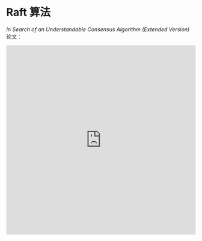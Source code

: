 # Raft 算法

<ArticleMetadata/>

*In Search of an Understandable Consensus Algorithm (Extended Version)* 论文：

<iframe src="https://raft.github.io/raft.pdf#toolbar=0&navpanes=0&statusbar=0&view=FitH" width="100%" style="aspect-ratio: 1/1; border: none"/>

## 拜占庭将军问题

::: tip 拜占庭将军问题
假设多位拜占庭将军中没有叛军，信使的信息可靠但有可能被暗杀的情况下，将军们如何达成是否要进攻的一致性决定？
:::

解决方案大致可以理解成：先在所有的将军中选出一个大将军，用来做出所有的决定。

举例如下：假如现在一共有 3 个将军 A，B 和 C，每个将军都有一个随机时间的倒计时器，倒计时一结束，这个将军就把自己当成大将军候选人，然后派信使传递选举投票的信息给将军 B 和 C，如果将军 B 和 C 还没有把自己当作候选人（自己的倒计时还没有结束），并且没有把选举票投给其他人，它们就会把票投给将军 A，信使回到将军 A 时，将军 A 知道自己收到了足够的票数，成为大将军。在有了大将军之后，是否需要进攻就由大将军 A 决定，然后再去派信使通知另外两个将军，自己已经成为了大将军。如果一段时间还没收到将军 B 和 C 的回复（信使可能会被暗杀），那就再重派一个信使，直到收到回复。

## 复制状态机

复制状态机的核心思想：**相同的初始状态 + 相同的输入 = 相同的结束状态**

![](/distribution/2025-04-26_23-33-05.png)

多个节点上，从相同的初始状态开始，执行相同的一串命令，产生相同的最终状态。

::: tip
在 Raft 中，Leader 将客户端请求（Command）封装到一个个 log entry 中，将这些 log entries 复制到所有 follower 节点，然后大家按相同顺序应用 log entries 中的 command，根据复制状态机的理论，大家的结束状态肯定是一致的。
:::

把复制状态机需要同步的数据量按大小进行分类，它们分别适合不同类型的共识算法：

1. 数据量非常小，如集群成员信息、配置文件、分布式锁、小容量分布式任务队列。可以采用无 Leader 的共识算法（如 **Basic Paxos**），实现有 Chubby、ZooKeeper 等。

![](/distribution/2025-04-28_19-18-23.png)

2. 数据量比较大但可以拆分为不相干的各部分，如大规模存储系统。可以采用有 Leader 的共识算法（如 **Multi Paxos**、**Raft**），实现有 GFS、HDFS 等。

![](/distribution/2025-04-28_19-19-18.png)

3. 不仅数据量大，数据之间还存在关联，这时一个共识算法集群容纳不了所有的数据。这种情况下，就要把数据分片到多个状态机中，状态机之间通过 **两阶段提交** 来保证一致性。这类场景主要是一些如 Spanner、OceanBase、TiDB 等支持分布式事务的分布式数据库。它们通常会对 Paxos 或 Raft 等共识算法进行一定的改造，来满足事务级的要求。

![](/distribution/2025-04-28_19-21-49.png)

## 共识算法

共识是可容错系统中的一个基本问题：即使面对故障，服务器也可以在共享状态上达成一致。

共识算法允许一组节点像一个整体一样一起工作，即使其中的一些节点出现故障也能够继续工作下去，其正确性主要是源于复制状态机的性质：一组 Server 的状态机计算相同状态的副本，即使有一部分的 Server 宕机了它们仍然能够继续运行。

**我们使用共识算法，就是为了实现复制状态机。**

一般通过使用复制日志来实现复制状态机。

每个 Server 存储着一份包括命令序列的日志文件，状态机会按顺序执行这些命令。因为每个日志包含相同的命令，并且顺序也相同，所以每个状态机处理相同的命令序列。由于状态机是确定性的，所以处理相同的状态，得到相同的输出。因此共识算法的工作就是 **保持复制日志的一致性**。

服务器上的共识模块从客户端接收命令并将它们添加到日志中。它与其他服务器上的共识模块通信，以确保即使某些服务器发生故障，每个日志最终包含相同顺序的请求。一旦命令被正确地复制，它们就被称为已提交。每个服务器的状态机按照日志顺序处理已提交的命令，并将输出返回给客户端，因此，这些服务器形成了一个单一的、高度可靠的状态机。

适用于实际系统的共识算法通常具有以下特性：

* **安全**：确保在非拜占庭条件（也就是上文中提到的简易版拜占庭）下的安全性，包括网络延迟、网络分区、丢包、重复发送、乱序问题，无法解决拜占庭问题（如存储不可靠、消息错误）。
* **高可用**：只要大多数服务器都是可操作的，并且可以相互通信，也可以与客户端进行通信，那么这些服务器就可以看作完全功能可用的。在集群中大多数服务器响应，命令就可以完成，不会被少数运行缓慢的服务器来影响整体系统性能。因此，一个典型的由五台服务器组成的集群可以容忍任何两台服务器端故障。假设服务器因停止而发生故障；它们稍后可能会从稳定存储上的状态中恢复并重新加入集群。
* **一致性不依赖时序**：错误的时钟和极端的消息延迟，在最坏的情况下也只会造成可用性问题，而不会产生一致性问题。这一点是共识算法的优势，因为共识算法不受硬件影响，不会因外部因素造成错误。但也造成了一些限制，让共识算法受网络影响很大，在异地容灾场景下，共识算法的支持性比较差。

Raft 区分于其他共识算法的三个特征：

* **Strong Leader**：在 Raft 中，**日志只能从 Leader 流向其他服务器**。这简化了复制日志的管理，使得 Raft 更容易理解。
* **Leader Election**：Raft **使用随机计时器进行 Leader 选举**。这只需在任何共识算法都需要的心跳（heartbeats）上增加少量机制，同时能够简单快速地解决冲突。
* **Membership Changes**：Raft 使用一种 **联合一致（Joint Consensus）的方法** 来处理集群成员变更的问题，变更时，两种不同配置的大多数机器会重叠。这允许整个集群在配置变更期间可以持续正常运行。

长生命周期的强 Leader，是 Raft 实现起来简单，并区别于其他共识算法最重要的特点。但不可忽视的是，这一点也使得 Raft 在性能上存在很大的隐患。因为 Raft 日志流的单向性，Raft 选举出的 Leader 必须具有完整的日志。为了保证时时刻刻都能有具备完整日志的节点可以成为 Leader，Raft 又必须使用 **顺序日志复制** 的方法来避免日志空洞。这就是 Raft 的三个子问题 **领导人选举**、**日志复制**、**安全性** 的闭环逻辑。

![](/distribution/2025-04-28_19-53-19.png)

::: tip no-op（no-operation）补丁
一个节点当选 Leader 后，立刻发送一个自己当前任期的空日志体的 AppendEntries RPC。这样就可以把之前任期内满足提交条件的日志都提交了。

一旦 no-op 完成复制，就可以把之前任期内符合提交条件的日志保护起来了，从而就可以使它们安全提交。因为没有日志体，这个过程应该是很快的。

目前大部分应用于生产系统的 Raft 算法，都是启用 no-op 的。
:::

## 状态简化

### 节点类型

一个 Raft 集群包括若干服务器，以典型的 5 服务器集群举例。在任意的时间，每个服务器一定会处于以下三个状态中的一个：

* **Leader**：负责发起心跳，响应客户端，创建日志，同步日志。
* **Candidate**：Leader 选举过程中的临时角色，由 Follower 转化而来，发起投票参与竞选。
* **Follower**：接收 Leader 的心跳和日志同步数据，投票给 Candidate。

在正常的情况下，只有一个服务器是 Leader，剩下的服务器是 Follower。Follower 是被动的，它们不会发送任何请求，只是响应来自 Leader 和 Candidate 的请求。

![](/distribution/2025-04-26_23-42-29.png)

### 任期

Raft 算法将时间划分为任意长度的任期（term），任期用连续的数字表示，看作当前 term 号。每一个任期的开始都是一次选举，在选举开始时，一个或多个 Candidate 会尝试成为 Leader。如果一个 Candidate 赢得了选举，它就会在该任期内担任 Leader。如果没有选出 Leader，将会开启另一个任期，并立刻开始下一次选举。**Raft 算法保证在任意一个任期内，最多只有一个 Leader。**

![](/distribution/2025-04-27_13-50-45.png)

### RPC 通信

Raft 算法中服务器节点之间使用 RPC 进行通信，并且 Raft 中只有两种主要的 RPC：

* **RequestVote RPC（请求投票）**：由 Candidate 在选举期间发起。
* **AppendEntries RPC（追加条目）**：由 Leader 发起，用来复制日志和提供一种心跳机制。

每个节点都会存储当前的 term 号，当服务器之间进行通信时会交换当前的 term 号：

* 如果有服务器发现自己的 term 号比其他人小，那么他会更新到较大的 term 值。
* 如果一个 Candidate 或者 Leader 发现自己的 term 过期了，他会立即退回成 Follower。
* 如果一台服务器收到的请求的 term 号是过期的，那么它会拒绝此次请求。

### 日志

* **entry**：每一个事件成为 entry，只有 Leader 可以创建 entry。entry 的内容为 `<term, index, cmd>`，其中 cmd 是可以应用到状态机的操作。
* **log**：由 entry 构成的数组，每一个 entry 都有一个表明自己在 log 中的 index。只有 Leader 才可以改变其他节点的 log。entry 总是先被 Leader 添加到自己的 log 数组中，然后再发起共识请求，获得同意后才会被 Leader 提交给状态机。Follower 只能从 Leader 获取新日志和当前的 commitIndex，然后把对应的 entry 应用到自己的状态机中。

## 领导人选举

Raft 使用 **心跳机制** 来触发 Leader 的选举。如果一台服务器能够收到来自 Leader 或者 Candidate 的有效信息，那么它会一直保持为 Follower 状态，并且刷新自己的 electionElapsed，重新计时。

Leader 会向所有的 Follower 周期性发送心跳来保证自己的 Leader 地位。如果一个 Follower 在一个周期内没有收到心跳信息，就叫做选举超时，然后它就会认为此时没有可用的 Leader，并且开始进行一次选举以选出一个新的 Leader。

为了开始新的选举，Follower 会 **自增自己的 term 号** 并且 **转换状态为 Candidate**。然后他会 **投票给自己**，并且并行地向所有节点发起 RequestVote RPC 请求，Candidate 的状态会持续到以下情况发生：

* **获得超过半数选票赢得选举**：成为 Leader 并开始发送心跳。
* **其他节点赢得选举**：收到新 Leader 的心跳后，如果新 Leader 的任期号不小于自己当前的任期号，那么就从 Candidate 回到 Follower 状态。
* **一轮选举结束无人胜出**：每个 Candidate 都在一个自己的随机选举超时时间后增加任期号开始新一轮投票。

赢得选举的条件是：一个 Candidate 在一个任期内收到了来自集群内的多数选票（$\frac{N}{2}+1$），就可以成为 Leader。

在 Candidate 等待选票的时候，它可能收到其他节点声明自己是 Leader 的心跳，此时有两种情况：

* 该 Leader 的 term 号大于等于自己的 term 号，说明对方已经成为 Leader，则自己回退为 Follower。
* 该 Leader 的 term 号小于自己的 term 号，那么会拒绝该请求并让该节点更新 term。

由于可能同一时刻出现多个 Candidate，导致没有 Candidate 获得大多数选票，如果没有其他手段来重新分配选票的话，那么可能会无限重复下去。Raft 使用了 **随机的选举超时时间** 来避免上述情况。每一个 Candidate 在发起选举后，都会随机化一个新的选举超时时间，这种机制使得各个服务器能够分散开来，在大多数情况下只有一个服务器会率先超时；它会在其他服务器超时之前赢得选举。

```C {1}
// 请求投票 RPC Request // [!code highlight]
struct RequestVoteRequest {
    int term;         // 自己当前的任期号
    int candidateId;  // 自己的 ID
    int lastLogIndex; // 自己最后一个日志号
    int lastLogTerm;  // 自己最后一个日志的任期
}
```

```C {1}
// 请求投票 RPC Response // [!code highlight]
struct RequestVoteResponse {
    int  term;        // 自己当前的任期号
    bool voteGranted; // 自己是否投票给这个 Candidate
}
```

对于没有成为 Candidate 的 Follower 节点，对于同一个任期，会按照 **先来先得** 的原则投出自己的选票。

## 日志复制

一条日志（`<index, term, cmd>`）中需要具有三个信息：

* 日志号（`index`）
* Leader 的任期号（`term`）
* 状态机指令（`cmd`）

![](/distribution/2025-04-28_00-21-24.png)

一旦选出了 Leader，它就开始接收客户端的请求。每一个客户端的请求都包含一条需要被复制状态机（Replicated State Machine）执行的命令。Leader 收到客户端请求后，会生成一个 entry，包含 `<index, term, cmd>`，再将这个 entry 添加到自己的日志末尾后，向所有的节点广播该 entry（Leader 并行发送 **AppendEntries RPC** 给 Follower），要求其他服务器复制这条 entry。如果 Follower 接收该 entry，则会将 entry 添加到自己的日志后面，同时返回给 Leader 同意。如果 Leader 收到了超过半数的成功响应，Leader 会将这个 entry 应用到自己的状态机中，之后可以称这个 entry 是 **提交** 的，并且向客户端返回执行结果。

::: tip 日志复制超过了半数的节点后，是否就会百分百会提交呢？
不是。因为从 Follower 复制完成，到 Follower 通知 Leader，再到 Leader 完成提交，是需要时间的。在这个时间内如果 Leader 宕机了，日志复制虽然超过了半数的节点，但是未能完成提交。
:::

Raft 保证以下两个性质：

* 在两个日志里，有两个 entry 拥有相同的 index 和 term，那么它们一定有相同的 cmd。**（通过“仅有 Leader 可以生成 entry”来保证第一个性质）**
* 在两个日志里，有两个 entry 拥有相同的 index 和 term，那么它们前面的 entry 也一定相同。**（通过“一致性检查”来保证第二个性质）**

在此过程中，Leader 或 Follower 随时都有崩溃或缓慢的可能性，Raft 必须要在有宕机的情况下继续支持日志复制，并且保证每个副本日志顺序的一致，以保证复制状态机的实现。具体有三种可能：

1. 如果有 Follower 因为某些原因没有给 Leader 响应，那么 Leader 会不断地重发追加条目请求（**AppendEntries RPC**），哪怕 Leader 已经回复了客户端。
2. 如果有 Follower 崩溃后恢复，这时 Raft 追加条目的一致性检查生效，保证 Follower 能按顺序恢复崩溃后缺失的日志。

::: tip Raft 的一致性检查
Leader 在每一个发往 Follower 的追加条目 RPC 中，会放入前一个日志条目的索引位置和任期号，如果 Follower 在它的日志中找不到前一个日志，那么它就会拒绝此日志，Leader 收到 Follower 的拒绝后，会发送前一个日志条目，从而逐渐向前定位到 Follower 第一个缺失的日志。
:::

3. 如果 Leader 崩溃，那么崩溃的 Leader 可能已经复制了日志到部分 Follower 但还没有提交，而被选出的新 Leader 又可能不具备这些日志，这样就有部分 Follower 中的日志和新 Leader 的日志不相同。Raft 在这种情况下，Leader 通过 **强制 Follower 复制它的日志** 来解决不一致的问题，这意味着 Follower 中跟 Leader 冲突的日志条目会被新 Leader 的日志条目覆盖（因为没有提交，所以不违反外部一致性）。

![](/distribution/2025-04-28_00-47-17.png)

::: tip 总结
通过这种机制，Leader 在当权之后就不需要任何特殊的操作来使日志恢复到一致状态。

Leader 只需要进行正常的操作，然后日志就能在回复 AppendEntries 一致性检查失败的时候自动趋于一致。

Leader 从来不会覆盖或者删除自己的日志条目（**Append-Only**）。

这样的日志复制机制，就可以保证一致性特性：

1. 只要过半的服务器能正常运行，Raft 就能够接收、复制并应用新的日志条目；
2. 在正常情况下，新的日志条目可以在一个 RPC 来回中被复制给集群中的过半机器；
3. 单个运行慢的 Follower 不会影响整体的性能。
:::

```C {1}
// 追加日志 RPC Request // [!code highlight]
struct AppendEntriesRequest {
    int term;         // 自己当前的任期号
    int leaderId;     // Leader (自己) 的 ID
    int prevLogIndex; // 前一个日志的日志号
    int prevLogTerm;  // 前一个日志的任期号
    byte[] entries;   // 当前日志体
    int leaderCommit; // Leader 的已提交日志号
}
```

```C {1}
// 追加日志 RPC Response // [!code highlight]
struct AppendEntriesResponse {
    int  term;    // 自己当前的任期号
    bool success; // Follower 是否包括前一个日志
}
```

如果 leaderCommit > commitIndex，那么把 commitIndex 设为 MIN(leaderCommit, index of last new entry)。

为了使得 Follower 的日志和自己的日志一致，Leader 需要找到 Follower 与它日志一致的地方，然后删除 Follower 在该位置之后的日志，接着把这之后的日志发送给 Follower。Leader 给每一个 Follower 维护了一个 nextIndex，它表示 Leader 将要发送给该追随者的下一条日志条目的索引。当一个 Leader 开始掌权时，它会将 nextIndex 初始化为它的最新的日志条目索引数 +1。如果一个 Follower 的日志和 Leader 的不一致，AppendEntries 一致性检查会在下一次 AppendEntries RPC 时返回失败。在失败之后，Leader 会将 nextIndex 递减然后重试 AppendEntries RPC。最终 nextIndex 会达到一个 Leader 和 Follower 日志一致的地方。这时，AppendEntries 会返回成功，Follower 中冲突的日志条目都被移除了，并且添加所缺少的上了 Leader 的日志条目。一旦 AppendEntries 返回成功，Follower 和 Leader 的日志就一致了，这样的状态会保持到该任期结束。

## 安全性

### Leader 宕机处理：选举限制

如果一个 Follower 落后了 Leader 若干条日志（但没有漏一整个任期），那么在下次选举中，按照领导者选举里的规则，它依旧有可能当选 Leader。它在当选新 Leader 后就永远也无法补上之前缺失的那部分日志，从而造成状态机之间的不一致。

**所以 Leader 需要保证自己存储全部已经提交的日志条目。这样才可以使日志条目只有一个流向：从 Leader 流向 Follower，Leader 永远不会覆盖已经存在的日志条目。**

**RequestVote RPC** 执行了这样的限制：RPC 中包含了 Candidate 的日志信息，如果投票者自己的日志比 Candidate 的还新，它会拒绝掉该投票请求。

Raft 通过比较两份日志中最后一条日志条目的索引值和任期号来定义谁的日志比较新：

* 如果两个日志的 term 不同，term 大的更新；
* 如果 term 相同，更长的 index 更新。

### Leader 宕机处理：新 Leader 是否提交之前任期内的日志条目

一旦当前任期内的某个日志条目已经存储到过半的服务器节点上，Leader 就知道该日志条目可以被 **提交** 了。

如果某个 Leader 在提交某个日志条目之前崩溃了，以后的 Leader 会试图完成该日志条目的 **复制**。复制，而非提交，不能通过心跳提交老日志。

**Raft 永远不会通过计算副本数目的方式来提交之前任期内的日志条目。**

只有 Leader 当前任期内的日志条目才通过计算副本数目的方式来提交。一旦当前任期的某个日志条目以这种方式提交，那么由于日志匹配特性，之前的所有日志条目也都会被间接地提交。

### Follower 和 Candidate 宕机处理

如果 Leader 崩溃，集群中的节点在 electionTimeout 时间内没有收到 Leader 的心跳信息就会触发新一轮的选举，在选举期间整个集群对外是不可用的。

如果 Follower 和 Candidate 崩溃，处理方式会简单很多。之后发送给它的 RequestVote RPC 和 AppendEntries RPC 会失败。由于 **Raft 的所有请求都是幂等的**，所以失败的话会无限的重试。如果崩溃恢复后，就可以收到新的请求，然后选择追加或者拒绝 entry。

### 时间与可用性

Raft 的要求之一就是安全性不依赖于时间：系统不能仅仅因为一些事件发生的比预想的快一些或者慢一些就产生错误。

只要整个系统满足下面的时间要求，Raft 就可以选举出并维持一个稳定的 Leader：

$$
\text{broadcastTime} << \text{electionTimeout} << \text{MTBF}
$$

* **broadcastTime（广播时间）**：向其他节点并发发送消息的平均响应时间。
* **electionTimeout（选举超时时间）**：选举超时时间。
* **MTBF（平均故障时间）**：单台机器的平均健康时间。

broadcastTime 应该比 electionTimeout 小一个数量级，为的是使 Leader 能够持续发送心跳信息（heartbeat）来阻止 Follower 开始选举。

electionTimeout 也要比 MTBF 小几个数量级，为的是使得系统稳定运行。当 Leader 崩溃时，大约会在整个 electionTimeout 的时间内不可用；我们希望这种情况仅占全部时间的很小一部分。

由于 broadcastTime 和 MTBF 是由系统决定的属性，因此需要决定 electionTimeout 的时间。一般来说，broadcastTime 一般为 0.5～20ms，electionTimeout 可以设置为 10～500ms，MTBF 一般为几个月甚至更长。

## 集群成员变更

### 两阶段方法

在需要改变集群配置的时候（如增删节点、替换宕机的机器或者改变复制的程度），Raft 可以进行配置变更自动化。自动化配置变更机制最大的难点是 **保证转换过程中不会出现同一任期的两个 Leader**，因为转换期间整个集群可能划分为 **两个独立的大多数**。（脑裂问题）

![](/distribution/2025-04-28_12-54-02.png)

图片所示为 3 节点集群（S1、S2、S3）扩容到 5 节点集群（S1、S2、S3、S4、S5）。S1、S2 为老配置集群，S3、S4、S5 为新配置集群。老配置为 3 节点，S1、S2 可以选出一个 Leader，新配置为 5 节点，S3、S4、S5 可以选出一个 Leader。

为了解决这个问题，配置采用了一种 **两阶段** 的方法。

集群先切换到一个过渡的配置，称为 **联合一致**。

* 第一阶段，Leader 发起 $C_{old,new}$，使整个集群进入 **联合一致状态**。这时，所有 RPC 都要在新旧两个配置中都达到大多数才算成功。
* 第二阶段，Leader 发起 $C_{new}$，使整个集群进入 **新配置状态**。这时，所有 RPC 只要在新配置下能达到大多数就算成功。

和普通日志不同，对于集群成员变更的日志，只要服务器将该配置日志条目增加到自己的日志中，他就会用该配置做出未来所有的决策。**这就意味着无论新配置日志条目是否提交，服务器总是会使用它日志中最新的配置。**

而 Leader 只要发起了 $C_{old,new}$ 或 $C_{new}$，就会直接按照联合一致或者新配置来执行。

### 宕机处理

我们假设 Leader 可以在集群成员变更的任何时候宕机，大概有以下几种可能：

1. Leader 在 $C_{old,new}$ 未提交时宕机
2. Leader 在 $C_{old,new}$ 已提交但 $C_{new}$ 未发起时宕机
3. Leader 在 $C_{new}$ 已发起时宕机

![](/distribution/2025-04-28_13-12-47.png)

图片所示为 3 节点集群（S1、S2、S3）扩容到 5 节点集群（S1、S2、S3、S4、S5）。其中 S3 是当前任期的 Leader，这时我们增加 S4、S5 两个节点，Raft 会先将它们设置为只读，等到它们追上日志进度后，才会开始集群成员变成。然后现任 Leader S3 发起 $C_{old,new}$ 并复制给了 S4、S5，这时的 S3、S4、S5 已经进入了联合一致状态，他们的决策要在新旧两个配置中都达到大多数才算成功。

**1. Leader 在 $C_{old,new}$ 未提交时宕机**

![](/distribution/2025-04-28_13-23-47.png)

S1、S2 超时，开始进行选举，并且可以产生一个老配置的 Leader。但是，在联合一致状态下，S3 必须要在老配置（S1、S2、S3）和新配置（S1、S2、S3、S4、S5）下都拿到超过半数选票才能当选。

所以 S3 无法当选 Leader，集群中只能选出 S1、S2 中的一个 Leader。这样集群成员变更就失败了，但不会出现两个 Leader。

![](/distribution/2025-04-28_13-25-52.png)

这里还有一种可能，选出的新 Leader 具有 $C_{old,new}$，但按照安全性限制，这个新 Leader 无法提交 $C_{old,new}$。可以让他继续发送 $C_{new}$，继续进行集群成员变更。

![](/distribution/2025-04-28_15-45-17.png)

如图，Leader 复制 $C_{old,new}$ 到新老配置的大多数节点，满足联合一致，但 Leader 在 $C_{old,new}$ 未提交时宕机，这时 S1 当选 Leader，根据安全性规则，S1 不可以直接提交 $C_{old,new}$，所以 S1 只能继续复制 $C_{new}$，这时它把 $C_{new}$ 复制到了 S1、S4、S5 节点，构成了新配置集群的大多数，但这时能提交 $C_{new}$ 吗？

不可以。因为没有 S3 的反馈，$C_{old,new}$ 的提交规则并没有被满足。这时提交的 $C_{new}$ 会把 $C_{old,new}$ 一并提交，这是不安全的。

在某些设计中，可以强制让 $C_{new}$ 按照联合一致规则提交，如果 Leader 满足不了条件会自动退位。

**2. Leader 在 $C_{old,new}$ 已提交但 $C_{new}$ 未发起时宕机**

在这种情况下，Leader 的 $C_{old,new}$ 日志在新旧两种配置的集群中超过半数了，$C_{old,new}$ 就可以被提交了。

![](/distribution/2025-04-28_13-28-16.png)

如果 Leader 在 $C_{old,new}$ 已提交但 $C_{new}$ 未发起时宕机，选举限制安全性规则决定了选出的新 Leader 一定具有 $C_{old,new}$，也就是符合在两种配置集群中都超过半数，已经不存在出现脑裂问题的可能了。

![](/distribution/2025-04-28_13-34-13.png)

联合一致状态下，也是可以正常执行命令的，但也需要在两个配置集群中都达到大多数才能提交。

**3. Leader 在 $C_{new}$ 已发起时宕机**

$C_{old,new}$ 提交后，Leader 就会发起 $C_{new}$，这时 Leader 只要满足新配置中的条件，就可以提交日志。要 $C_{new}$ 发起，意味着 $C_{old,new}$ 已经被复制到了大多数节点，就不需要再去管老配置。

![](/distribution/2025-04-28_13-36-54.png)

如果 Leader 在 $C_{new}$ 已发起时宕机，已经复制了 $C_{new}$ 的节点会 **只按新配置选举**，没有复制 $C_{new}$ 的节点会 **按新老配置选举**。有没有复制 $C_{new}$ 的节点都有可能当上 Leader。没有复制 $C_{new}$ 的节点选举成功也会发 $C_{new}$。

![](/distribution/2025-04-28_13-42-19.png)

图片所示为 5 节点集群（S1、S2、S3、S4、S5）缩容到 3 节点集群（S1、S2、S3）。这时如果 Leader 宕机了，$C_{new}$ 会不会被覆盖？

不会。因为处于联合一致状态的节点，也就是只复制了 $C_{old,new}$ 没有复制 $C_{new}$ 的节点，必须要在两个集群中都得到大多数选票才能选举成功。而 S2、S3 不会投票给 S1、S4、S5 中的一个，所以 S3 宕机只有 S2 才能当选，已提交的 $C_{new}$ 不会被覆盖。

### 总结

![](/distribution/2025-04-28_17-18-28.png)

在 $C_{old,new}$ 发起但未提交时，Raft 集群还未进入联合一致状态。这时 Leader 宕机，可以仅靠老配置选出来的新 Leader。

一旦 $C_{old,new}$ 提交，Raft 集群就进入了联合一致状态，这时 Leader 宕机，选出的新 Leader 也要符合联合一致的选票规则了。

$C_{old,new}$ 提交后，Leader 就可以发起 $C_{new}$，从 $C_{new}$ 开始，集群就可以仅靠新配置进行选举和日志复制了。

如果是缩减集群的情况下，Leader 可能自身就是缩减的对象，那么它会在 $C_{new}$ 复制完成后自动退位。

::: tip 集群成员变更的三个补充规则
1. 新增节点时，需要等新增的节点完成日志同步再开始集群成员变更。这是为了防止集群在新增节点还未同步日志时就进入联合一致状态或新配置状态，影响正常命令日志提交。
2. 缩减节点时，Leader 本身可能就是要缩减的节点，这时它会在完成 $C_{new}$ 的提交后自动退位。在发起 $C_{new}$ 后，要退出集群的 Leader 就会处在操纵一个不包含它本身的 Raft 集群的状态下。这时它可以发送 $C_{new}$ 日志，但是日志计数时不计自身。
3. 为了避免下线的节点超时选举而影响集群运行，服务器会在它确信集群中有 Leader 存在时拒绝 RequestVote RPC。因为 $C_{new}$ 的新 Leader 不会再发送心跳给要退出的节点，如果这些节点没有及时下线，它们会超时增加任期号后发送 RequestVote RPC。虽然它们不可能当选 Leader，但会导致 Raft 集群进入投票选举阶段，影响集群的正常运行。为了解决这个问题，Raft 在 RequestVote RPC 上补充了一个原则：一个节点如果在最小超时时间之内收到了 RequestVote RPC，那么它会拒绝此 RPC。这样，只要 Follower 连续收到 Leader 的心跳，那么退出集群节点的 RequestVote RPC 就不会影响到 Raft 集群的正常运行了。
:::

::: warning
这种集群成员变更的方法一般称为 Joint Consensus 方法或多节点变更方法。这种方法边界情况很多，实现复杂，实际上有点违背 Raft 的设计初衷。所以现在大多数对 Raft 算法的实现都是基于 **单节点变更** 的方法。单节点变更可以极大简化实现难度。
:::

## 单节点变更

联合一致（Joint Consensus）集群成员变更方法比较复杂，不太契合 Raft 的易理解性。在 Diego Ongaro 的博士论文和后续的大部分对 Raft 实现中，都使用的是另一种更简单的单节点变更方法，即一次只增减一个节点，称为 **单节点集群成员变更方法**。

### 特性

**在 Raft 的单节点变更方法中，只增减一个节点时无法选出两个 Leader。**

其原因在于新旧配置的“大多数”（majority）必然存在重叠节点，这些重叠节点的投票只能投给一个配置（要么旧配置，要么新配置），从而避免了脑裂（split brain）问题。这样增减一个节点的情况下，就可以不经过联合一致，直接从老配置切换到新配置。

**1. 新旧配置的“大多数”必然重叠**

假设集群当前有 $N$ 个节点（旧配置），变更为 $N±1$ 个节点（新配置）。无论增减哪一个节点，新旧配置的“大多数”分别为：

* 旧配置的大多数：$⌈N/2⌉+1$
* 新配置的大多数：$⌈(N±1)/2⌉+1$

旧配置的大多数和新配置的大多数必须包含至少一个重叠节点（即两者交集非空）。

![](/distribution/2025-04-28_20-12-06.png)

**2. 重叠节点的投票是互斥的**

Raft 要求每个节点在同一任期内只能投一次票。因此重叠节点无法同时为旧配置和新配置的候选人投票。如果它投给旧配置的 Leader，则新配置无法获得足够票数；反之亦然。

**3. 无法同时满足两个“大多数”**

要选出两个 Leader（旧配置和新配置各一个），需要：

* 旧配置的 Leader 获得旧配置的大多数投票。
* 新配置的 Leader 获得新配置的大多数投票。

但由于重叠节点的投票互斥，两个“大多数”无法同时满足：

* 如果重叠节点投给旧配置，新配置无法凑够大多数。
* 如果重叠节点投给新配置，旧配置无法凑够大多数。

**4. 对比：多节点变更的脑裂风险**

在联合一致（Joint Consensus）中，若同时增减多个节点，新旧配置的“大多数”可能无重叠，此时可能同时选出两个 Leader（脑裂）。而单节点变更通过强制“大多数”重叠，天然避免了这一问题。

如果需要一次增减多个节点，只需要多次执行单节点变更即可。

### 步骤

集群要从 3 节点切换到 4 节点：

![](/distribution/2025-04-28_21-00-19.png)

1. 完成增加节点的日志同步

::: tip 如何判断增加节点完成了日志同步？
增加节点在追赶日志的同时，Leader 也在不断接收新的日志，所以看起来新增的节点和其他 Follower 一样，永远会落后 Leader 当前的若干日志。可以通过分多轮同步的方法来完成同步。每一轮开始，Leader 记录下当前日志号，然后同步新增节点的日志至此位置。如此重复，在一定的轮数（如 10 轮）后，就可以认为新增节点的日志已经足够新，可以开始集群成员变更了。
:::

2. 当前的 Leader S3 开始产生并发送 $C_{new}$。和联合一致方法一样，当前的 Leader S3 有 $C_{new}$ 的日志后，它就按照新配置来执行了。也就是说 $C_{new}$ 只有复制到了三个节点以上才能完成提交。
3. $C_{new}$ 复制到了 S1 和 S4 中，S3 完成了 $C_{new}$ 的提交，单节点成员集群变更完成。

![](/distribution/2025-04-28_21-07-35.png)

::: tip 在 $C_{new}$ 没有复制到大多数节点时 Leader 宕机：
1. 选出的新 Leader 可能是 S4，具有 $C_{new}$，那么它会继续进行集群成员变更。
2. 选出的新 Leader 也可能是 S1 或 S2，没有 $C_{new}$，这时集群成员变更失败。

因为 S4 复制了 $C_{new}$，所以它需要三个节点的选票才能当选，也就是 S1、S2、S3 至少有两者给它投票了。这也是老配置的大多数，所以这里不会产生脑裂现象。
:::

### 缺陷

1. 联合一致支持一步完成机器的替换，比如我们可以通过联合一致的方法把原来集群的 (a,b,c) 三台机器替换为 (d,b,c) 三台机器。但使用单节点变更就只能由 (a,b,c) 三台机器替换为 (a,b,c,d) 四台机器再替换为 (d,b,c) 三台机器，需要两步。
2. 单节点变更过程必然经历偶数节点的状态，这会降低集群的高可用性。当机器两两分布时，如果发生网络分区，则无法选出 Leader。
   * 解决办法：**优化单节点变更的过程中偶数节点集群的大多数概念。**
   * 对于 4 机器集群，老配置中的任意两个节点 (a,b)、(a,c)、(b,c) 也可以算作变更过程中四节点的大多数，可以让 $C_{new}$ 提交。
   * 因为 (a,b)、(a,c)、(b,c) 是新老配置的最小交集，只要它们都复制了 $C_{new}$，就可以保证选出的新 Leader 一定是新配置的，所以不会发生脑裂问题。
3. 连续的两次变更，如果第一步变更的过程中如果出现了切主，那么紧跟着的下一次变更可能出现错误。

![](/distribution/2025-04-28_22-11-10.png)

![](/distribution/2025-04-28_22-42-06.png)

::: danger 可能出现的错误
集群准备从 4 节点增加两个节点到 6 节点，分为两次单节点成员变更进行。Leader S3 把 $C_{new1}$ 复制到了 S5（要增加的节点），之后 S3 宕机，重新选举，S1 依靠 S2、S4 的两票当选 Leader，这时认为 $C_{new1}$ 变更失败，新 Leader S1 开始 $C_{new2}$ 的复制，$C_{new2}$ 向集群中增加节点 S6，这时的新 Leader S1 不认为集群中存在 S5，所以 $C_{new2}$ 还是把集群从 4 节点变成 5 节点。所以 S1 把 $C_{new2}$ 复制到了 S1、S2、S6 后，就达到了 5 节点的大多数，可以提交 $C_{new2}$ 了，认为单节点集群成员变更完成。之后 S1 宕机，S3 依靠 S3、S4、S5 的选票重新当选 Leader，这时对于 S3 而言还是 $C_{new1}$ 的配置，认为集群是 S1 到 S5 五个节点，所以只需要三票就可以当选。S3 当选 Leader 后，就会把 $C_{new1}$ 复制到所有的节点，造成已提交的 $C_{new2}$ 被覆盖，S3 根本不知道 S6 的存在，所以 S6 上的 $C_{new2}$ 不会被覆盖。**这里已提交的 $C_{new2}$ 被覆盖了。**
:::

::: tip 解决方法
新 Leader 必须提交一条自己任期内的 no-op 日志，才能开始单节点集群成员变更。这样，S1 在当选新 Leader 后，就可以通过 no-op 把未提交的 $C_{new1}$ 覆盖掉，再开始 $C_{new2}$ 的复制，就不会出现上述问题。
:::

## 日志压缩机制

为什么要进行日志压缩？因为随着 Raft 集群的不断运行，各状态机上的 log 也在不断地积累，总会有一个时间把状态机的内存打爆，所以我们需要一个机制来安全地清理状态机上的 log。

Raft 采用的是一种快照技术，每个节点在达到一定条件之后，可以把当前日志中的命令都写入自己的快照，然后就可以把已经并入快照的日志都删除了。

快照中一个 key 只会留有最新的一份 value，占用空间比日志小很多。

![](/distribution/2025-04-29_00-46-08.png)

::: tip 一个 Follower 落后 Leader 很多，如果老的日志被清理了，Leader 怎么同步给 Follower 呢？
Raft 的策略是直接向 Follower 发送自己的快照。
:::

## 只读操作处理

直观上讲 Raft 的读只要直接读取 Leader 上的结果就行了。但直接从 Leader 的状态机取值实际上并不是**线性一致性读（强一致性读）**。

**线性一致性读（强一致性读）的定义**：读到的结果要是读请求发起时已经完成提交的结果（快照）。

![](/distribution/2025-04-29_00-48-43.png)

在 Leader 和其他节点发生了网络分区的情况下，其他节点可能已经重新选出了一个 Leader，而如果老 Leader 在没有访问其他节点的情况下直接拿自身的值返回客户端，这个读取的结果就有可能不是最新的。

要追求线性一致性读（强一致性读），需要让 **这个读的过程或结果，也在大多数节点上达到共识。**

稳妥的方法是把读也当作一个 log，由 Leader 发到所有的节点上寻求共识，这个读的 log 提交后，得到的结果一定是符合线性一致性的。可以对这个方法进行优化，并符合以下规则：

1. 线性一致性读一定要发往 Leader。
2. 如果一个 Leader 在它的任期内还没有提交一个日志，那么它要在提交了一个日志后才能反馈 Client 读请求（可以通过 no-op 补丁来优化这一点）。因为只有在自己任期内提交了一个日志，Leader 才能确认之前任期的哪些日志已被提交，才不会出现已提交的数据读取不到的情况。

::: tip
安全性规则能保证被选出的 Leader 一定具有所有已被提交的日志，但它有可能有的日志还没有提交，它并不能确定哪些日志是已提交的，哪些日志没提交，而在它任期内提交一个日志，就能确定这一点。
:::

3. 在进行读操作前，Leader 要向所有节点发送心跳，并得到大多数节点的反馈，以确认自己仍是 Leader。
4. Leader 把自己已提交的日志号设为 readIndex，只要 Leader 应用到了 readIndex 的日志，就可以查询状态机结果并返回 Client 了。

优化过后的线性一致性读，也至少需要一轮 RPC（Leader 确认的心跳），并不比写操作快多少（写操作最少一轮 AppendEntries RPC）。

所以还可以继续优化，因为读的这轮 RPC 仅仅是为了确认集群中没有新 Leader 产生。那么如果 Leader 上一次心跳发送的时间还不到选举超时时间的下界，集群就不能选出一个新 Leader，那么这段时间就可以不经过这轮心跳确认，直接返回读的结果。

如果不要求强一致性读，怎样利用 Follower 承载更大的读压力？**（弱一致性读）**

1. Follower 接收到读请求后，向 Leader 请求 readIndex。
2. Follower 等待自身状态机应用日志到 readIndex。
3. Follower 查询状态机结果，并返回客户端。

## 性能

分析 Raft 的性能：最根本的，每完成一个日志（命令）的复制与提交，需要的网络（RPC）来回次数。Raft 在理想情况下，只需要一次 AppendEntries RPC 来回即可提交日志（理论上的极限）。

影响 Raft 性能的因素以及优化方法：

1. **选举及维持 Leader 所需的代价**：合理设置选举超时时间。
2. **Batch**：一个日志可以包含多个命令，然后批量进行复制，来节省网络。
3. **Pipeline**：Leader 不用等待 Follower 的回复，就继续给 Follower 发送下一个日志。
4. **Multi-Raft**：将数据分组，每组数据是独立的，用自己的 Raft 来同步。

![](/distribution/2025-04-29_01-14-41.png)

## Raft 与 Paxos 比较

> Raft 不允许日志空洞，所以性能没 Paxos 好。

长生命周期的强 Leader，是 Raft 实现起来简单，并区别于其他共识算法最重要的特点。要保证日志只能从 Leader 流向 Follower，Raft 选举出的 Leader 必须具有完整的日志。为了保证时时刻刻都能有具备完整日志的节点可以成为 Leader，Raft 又必须使用 **顺序日志复制** 的方法来避免日志空洞。

这里的 Paxos 实际上指的是一个 **能完美处理所有日志空洞带来的边界情况**，并能保证处理这些边界情况的代价要小于允许日志空洞带来的收益的共识算法。

Raft 确实不允许日志空洞这个性能上限，但大部分系统实现连 Raft 的上限都是远远没有达到的，所以无需考虑 Raft 本身的瓶颈。Raft 也有允许日志空洞的实现，比如 ParallelRaft 就是 Raft 允许日志空洞的改造。
